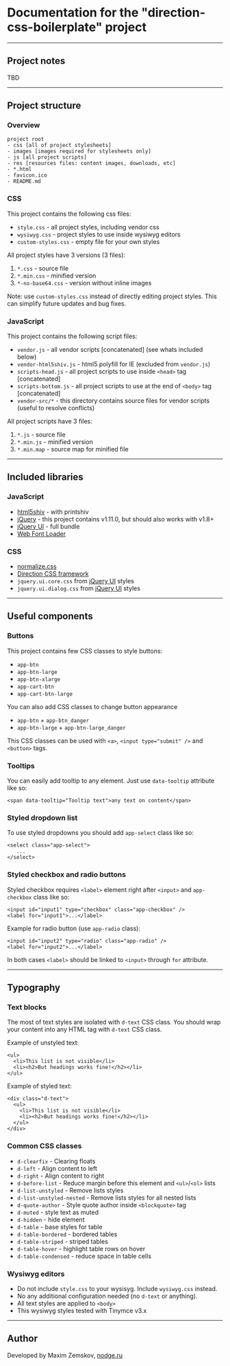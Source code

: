 
# Documentation for the "direction-css-boilerplate" project

---

## Project notes

TBD


---


## Project structure

### Overview

```
project root
- css [all of project stylesheets]
- images [images required for stylesheets only]
- js [all project scripts]
- res [resources files: content images, downloads, etc]
- *.html
- favicon.ico
- README.md
```

### CSS

This project contains the following css files:
* `style.css` - all project styles, including vendor css
* `wysiwyg.css` - project styles to use inside wysiwyg editors
* `custom-styles.css` - empty file for your own styles

All project styles have 3 versions (3 files):
1. `*.css` - source file
2. `*.min.css` - minified version
3. `*-no-base64.css` - version without inline images

Note: use `custom-styles.css` instead of directly editing project styles. This can simplify future updates and bug fixes.

### JavaScript

This project contains the following script files:

* `vendor.js` - all vendor scripts [concatenated] (see whats included below)
* `vendor-html5shiv.js` - html5 polyfill for IE (excluded from `vendor.js`)
* `scripts-head.js` - all project scripts to use inside `<head>` tag [concatenated]
* `scripts-bottom.js` - all project scripts to use at the end of `<body>` tag [concatenated]
* `vendor-src/*` - this directory contains source files for vendor scripts (useful to resolve conflicts)

All project scripts have 3 files:
1. `*.js` - source file
2. `*.min.js` - minified version
3. `*.min.map` - source map for minified file


---


## Included libraries

### JavaScript

* [html5shiv](https://github.com/typekit/webfontloader) - with printshiv
* [jQuery](http://jquery.com/) - this project contains v1.11.0, but should also works with v1.8+
* [jQuery UI](http://jqueryui.com/) - full bundle
* [Web Font Loader](https://github.com/typekit/webfontloader)

### CSS

* [normalize.css](http://necolas.github.io/normalize.css/)
* [Direction CSS framework](https://github.com/Nodge/direction-css)
* `jquery.ui.core.css` from [jQuery UI](http://jqueryui.com/) styles
* `jquery.ui.dialog.css` from [jQuery UI](http://jqueryui.com/) styles

---

## Useful components

### Buttons

This project contains few CSS classes to style buttons:
* `app-btn`
* `app-btn-large`
* `app-btn-xlarge`
* `app-cart-btn`
* `app-cart-btn-large`

You can also add CSS classes to change button appearance
* `app-btn` + `app-btn_danger`
* `app-btn-large` + `app-btn-large_danger`

This CSS classes can be used with `<a>`, `<input type="submit" />` and `<button>` tags.

### Tooltips

You can easily add tooltip to any element. Just use `data-tooltip` attribute like so:
```
<span data-tooltip="Tooltip text">any text on content</span>
```

### Styled dropdown list

To use styled dropdowns you should add `app-select` class like so:
```
<select class="app-select">
   ...
</select>
```

### Styled checkbox and radio buttons

Styled checkbox requires `<label>` element right after `<input>` and `app-checkbox` class like so:
```
<input id="input1" type="checkbox" class="app-checkbox" />
<label for="input1">...</label>
```

Example for radio button (use `app-radio` class):
```
<input id="input2" type="radio" class="app-radio" />
<label for="input2">...</label>
```

In both cases `<label>` should be linked to `<input>` through `for` attribute.


---


## Typography

### Text blocks

The most of text styles are isolated with `d-text` CSS class. You should wrap your content into any HTML tag with `d-text` CSS class.

Example of unstyled text:
```
<ul>
  <li>This list is not visible</li>
  <li><h2>But headings works fine!</h2></li>
</ul>
```

Example of styled text:
```
<div class="d-text">
  <ul>
    <li>This list is not visible</li>
    <li><h2>But headings works fine!</h2></li>
  </ul>
</div>
```

### Common CSS classes

* `d-clearfix` - Clearing floats
* `d-left` - Align content to left
* `d-right` - Align content to right
* `d-before-list` - Reduce margin before this element and `<ul>`/`<ol>` lists
* `d-list-unstyled` - Remove lists styles
* `d-list-unstyled-nested` - Remove lists styles for all nested lists
* `d-quote-author` - Style quote author inside `<blockquote>` tag
* `d-muted` - style text as muted
* `d-hidden` - hide element
* `d-table` - base styles for table
* `d-table-bordered` - bordered tables
* `d-table-striped` - striped tables
* `d-table-hover` - highlight table rows on hover
* `d-table-condensed` - reduce space in table cells

### Wysiwyg editors

* Do not include `style.css` to your wysisyg. Include `wysiwyg.css` instead.
* No any additional configuration needed (no `d-text` or anything).
* All text styles are applied to `<body>`
* This wysiwyg styles tested with Tinymce v3.x

---

## Author

Developed by Maxim Zemskov, [nodge.ru](http://nodge.ru/)
